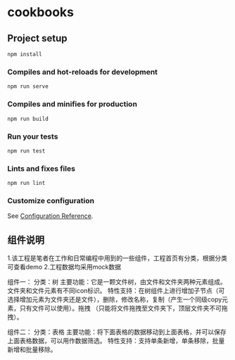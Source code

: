 # cookbooks

## Project setup
```
npm install
```

### Compiles and hot-reloads for development
```
npm run serve
```

### Compiles and minifies for production
```
npm run build
```

### Run your tests
```
npm run test
```

### Lints and fixes files
```
npm run lint
```

### Customize configuration
See [Configuration Reference](https://cli.vuejs.org/config/).

##  组件说明
1.该工程是笔者在工作和日常编程中用到的一些组件，工程首页有分类，根据分类可查看demo
2.工程数据均采用mock数据

组件一：
分类：树
主要功能：它是一颗文件树，由文件和文件夹两种元素组成。文件夹和文件元素有不同icon标识。
        特性支持：在树组件上进行增加子节点（可选择增加元素为文件夹还是文件），删除，修改名称，复制（产生一个同级copy元素，只有文件可以使用）。拖拽                 （只能将文件拖拽至文件夹下，顶层文件夹不可拖拽）。
        
组件二：
分类：表格
主要功能：将下面表格的数据移动到上面表格，并可以保存上面表格数据，可以用作数据筛选。
        特性支持：支持单条新增，单条移除，批量新增和批量移除。
       


